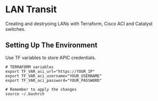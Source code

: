 # LAN Transit
Creating and destryoing LANs with Terraform, Cisco ACI and Catalyst switches. 

## Setting Up The Environment

Use TF variables to store APIC credentials.

```
# TERRAFORM variables
export TF_VAR_aci_url="https://YOUR_IP"
export TF_VAR_aci_username="YOUR_USERNAME"
export TF_VAR_aci_password="YOUR_PASSWORD"

# Remember to apply the changes
source ~/.bashrch
```